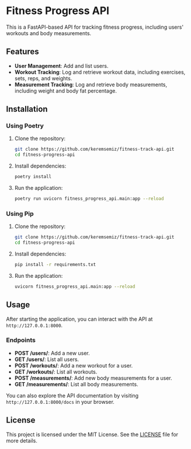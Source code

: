 # Fitness Progress API

This is a FastAPI-based API for tracking fitness progress, including users' workouts and body measurements.

## Features

- **User Management**: Add and list users.
- **Workout Tracking**: Log and retrieve workout data, including exercises, sets, reps, and weights.
- **Measurement Tracking**: Log and retrieve body measurements, including weight and body fat percentage.

## Installation

### Using Poetry

1. Clone the repository:
    ```bash
    git clone https://github.com/keremsemiz/fitness-track-api.git
    cd fitness-progress-api
    ```

2. Install dependencies:
    ```bash
    poetry install
    ```

3. Run the application:
    ```bash
    poetry run uvicorn fitness_progress_api.main:app --reload
    ```

### Using Pip

1. Clone the repository:
    ```bash
    git clone https://github.com/keremsemiz/fitness-track-api.git
    cd fitness-progress-api
    ```

2. Install dependencies:
    ```bash
    pip install -r requirements.txt
    ```

3. Run the application:
    ```bash
    uvicorn fitness_progress_api.main:app --reload
    ```

## Usage

After starting the application, you can interact with the API at `http://127.0.0.1:8000`.

### Endpoints

- **POST /users/**: Add a new user.
- **GET /users/**: List all users.
- **POST /workouts/**: Add a new workout for a user.
- **GET /workouts/**: List all workouts.
- **POST /measurements/**: Add new body measurements for a user.
- **GET /measurements/**: List all body measurements.

You can also explore the API documentation by visiting `http://127.0.0.1:8000/docs` in your browser.

## License

This project is licensed under the MIT License. See the [LICENSE](LICENSE) file for more details.
